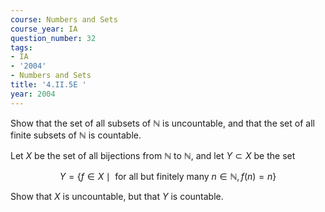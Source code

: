 ```yaml
---
course: Numbers and Sets
course_year: IA
question_number: 32
tags:
- IA
- '2004'
- Numbers and Sets
title: '4.II.5E '
year: 2004
---
```



Show that the set of all subsets of $\mathbb{N}$ is uncountable, and that the set of all finite subsets of $\mathbb{N}$ is countable.

Let $X$ be the set of all bijections from $\mathbb{N}$ to $\mathbb{N}$, and let $Y \subset X$ be the set

$$Y=\{f \in X \mid \text { for all but finitely many } n \in \mathbb{N}, f(n)=n\}$$

Show that $X$ is uncountable, but that $Y$ is countable.